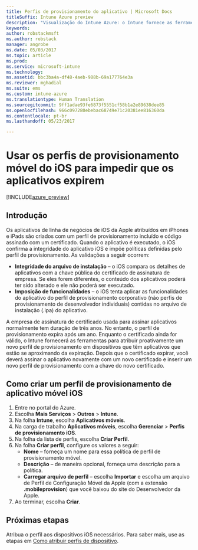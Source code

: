```yaml
---
title: Perfis de provisionamento do aplicativo | Microsoft Docs
titleSuffix: Intune Azure preview
description: "Visualização do Intune Azure: o Intune fornece as ferramentas para atribuir proativamente um novo perfil provisionamento em dispositivos que têm aplicativos que estão se aproximando da expiração."
keywords: 
author: robstackmsft
ms.author: robstack
manager: angrobe
ms.date: 05/03/2017
ms.topic: article
ms.prod: 
ms.service: microsoft-intune
ms.technology: 
ms.assetid: bbc3ba4a-df48-4aeb-988b-69a177764e3a
ms.reviewer: mghadial
ms.suite: ems
ms.custom: intune-azure
ms.translationtype: Human Translation
ms.sourcegitcommit: 9ff1adae93fe6873f5551cf58b1a2e89638dee85
ms.openlocfilehash: 966c097280ebebac68749e71c20381ee816360da
ms.contentlocale: pt-br
ms.lasthandoff: 05/23/2017

---
```


# <a name="use-ios-mobile-provisioning-profiles-to-prevent-your-apps-from-expiring"></a>Usar os perfis de provisionamento móvel do iOS para impedir que os aplicativos expirem

[!INCLUDE[azure_preview](./includes/azure_preview.md)]

## <a name="introduction"></a>Introdução

Os aplicativos de linha de negócios de iOS da Apple atribuídos em iPhones e iPads são criados com um perfil de provisionamento incluído e código assinado com um certificado. Quando o aplicativo é executado, o iOS confirma a integridade do aplicativo iOS e impõe políticas definidas pelo perfil de provisionamento. As validações a seguir ocorrem:

- **Integridade do arquivo de instalação** – o iOS compara os detalhes de aplicativos com a chave pública do certificado de assinatura de empresa. Se eles forem diferentes, o conteúdo dos aplicativos poderá ter sido alterado e ele não poderá ser executado.
- **Imposição de funcionalidades** – o iOS tenta aplicar as funcionalidades do aplicativo do perfil de provisionamento corporativo (não perfis de provisionamento de desenvolvedor individuais) contidas no arquivo de instalação (.ipa) do aplicativo.


A empresa de assinatura de certificado usada para assinar aplicativos normalmente tem duração de três anos. No entanto, o perfil de provisionamento expira após um ano. Enquanto o certificado ainda for válido, o Intune fornecerá as ferramentas para atribuir proativamente um novo perfil de provisionamento em dispositivos que têm aplicativos que estão se aproximando da expiração.
Depois que o certificado expirar, você deverá assinar o aplicativo novamente com um novo certificado e inserir um novo perfil de provisionamento com a chave do novo certificado.


## <a name="how-to-create-an-ios-mobile-app-provisioning-profile"></a>Como criar um perfil de provisionamento de aplicativo móvel iOS

1. Entre no portal do Azure.
2. Escolha **Mais Serviços** > **Outros** > **Intune**.
3. Na folha **Intune**, escolha **Aplicativos móveis**.
1.  Na carga de trabalho **Aplicativos móveis**, escolha **Gerenciar** > **Perfis de provisionamento iOS**.
2.  Na folha da lista de perfis, escolha **Criar Perfil**.
3. Na folha **Criar perfil**, configure os valores a seguir:
    - **Nome** – forneça um nome para essa política de perfil de provisionamento móvel.
    - **Descrição** – de maneira opcional, forneça uma descrição para a política.
    - **Carregar arquivo de perfil** – escolha **Importar** e escolha um arquivo de Perfil de Configuração Móvel da Apple (com a extensão **.mobileprovision**) que você baixou do site do Desenvolvedor da Apple.
4. Ao terminar, escolha **Criar**.

## <a name="next-steps"></a>Próximas etapas

Atribua o perfil aos dispositivos iOS necessários. Para saber mais, use as etapas em [Como atribuir perfis de dispositivo](device-profile-assign.md).

